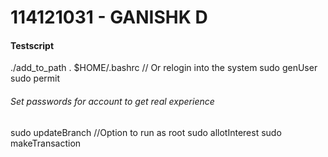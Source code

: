 # 114121031 - GANISHK D


#### Testscript
./add_to_path
. $HOME/.bashrc // Or relogin into the system
sudo genUser
sudo permit
###### Set passwords for account to get real experience
sudo updateBranch //Option to run as root
sudo allotInterest
sudo makeTransaction
